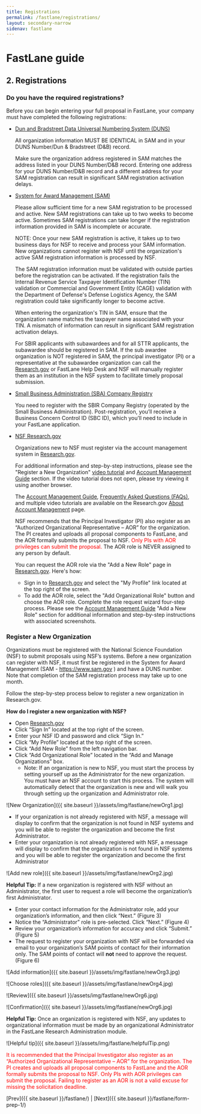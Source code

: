 ```yaml
---
title: Registrations
permalink: /fastlane/registrations/
layout: secondary-narrow
sidenav: fastlane
---
```

# FastLane guide

## 2. Registrations
### Do you have the required registrations?

Before you can begin entering your full proposal in FastLane, your company must have completed the following registrations: 

* [Dun and Bradstreet Data Universal Numbering System (DUNS)](https://www.nsf.gov/cgi-bin/good-bye?https://iupdate.dnb.com/iUpdate/viewiUpdateHome.htm)
  
  All organization information MUST BE IDENTICAL in SAM and in your DUNS Number/Dun & Bradstreet (D&B) record. 

  Make sure the organization address registered in SAM matches the address listed in your DUNS Number/D&B record. Entering one address for your DUNS Number/D&B record and a different address for your SAM registration can result in significant SAM registration activation delays.

* [System for Award Management (SAM)](https://www.sam.gov/SAM/)

  Please allow sufficient time for a new SAM registration to be processed and active. New SAM registrations can take up to two weeks to become active. Sometimes SAM registrations can take longer if the registration information provided in SAM is incomplete or accurate.

  NOTE: Once your new SAM registration is active, it takes up to two business days for NSF to receive and process your SAM information. New organizations cannot register with NSF until the organization's active SAM registration information is processed by NSF. 

  The SAM registration information must be validated with outside parties before the registration can be activated. If the registration fails the Internal Revenue Service Taxpayer Identification Number (TIN) validation or Commercial and Government Entity (CAGE) validation with the Department of Defense's Defense Logistics Agency, the SAM registration could take significantly longer to become active.

  When entering the organization's TIN in SAM, ensure that the organization name matches the taxpayer name associated with your TIN. A mismatch of information can result in significant SAM registration activation delays.

  For SBIR applicants with subawardees and for all STTR applicants, the subawardee should be registered in SAM. If the sub awardee organization is NOT registered in SAM, the principal investigator (PI) or a representative at the subawardee organization can call the [Research.gov](https://www.research.gov) or FastLane Help Desk and NSF will manually register them as an institution in the NSF system to facilitate timely proposal submission.

* [Small Business Administration (SBA) Company Registry](https://www.sbir.gov/registration)

  You need to register with the SBIR Company Registry (operated by the Small Business Administration). Post-registration, you’ll receive a Business Concern Control ID (SBC ID), which you’ll need to include in your FastLane application.

* [NSF Research.gov](https://www.research.gov/research-portal/appmanager/base/desktop?_nfpb=true&_pageLabel=research_home_page) 

  Organizations new to NSF must register via the account management system in [Research.gov](https://www.research.gov).

  For additional information and step-by-step instructions, please see the "Register a New Organization" [video tutorial](https://www.research.gov/common/attachment/Desktop/AcctMgmtSIDVideo3.html) and [Account Management Guide](https://www.research.gov/common/attachment/Desktop/Single_ID_Help.pdf) section. If the video tutorial does not open, please try viewing it using another browser. 

  The [Account Management Guide](https://www.research.gov/common/attachment/Desktop/Single_ID_Help.pdf), [Frequently Asked Questions (FAQs)](https://www.research.gov/common/attachment/Desktop/Single_ID_FAQs.pdf), and multiple video tutorials are available on the Research.gov [About Account Management](https://www.research.gov/research-portal/appmanager/base/desktop?_nfpb=true&_pageLabel=research_node_display&_nodePath=/researchGov/Service/Desktop/InstitutionAndUserManagement.html) page.

  NSF recommends that the Principal Investigator (PI) also register as an “Authorized Organizational Representative – AOR” for the organization. The PI creates and uploads all proposal components to FastLane, and the AOR formally submits the proposal to NSF. <span style="color:red;">Only PIs with AOR privileges can submit the proposal.</span> The AOR role is NEVER assigned to any person by default. 

  You can request the AOR role via the "Add a New Role" page in [Research.gov](https://www.research.gov). Here's how: 
  * Sign in to [Research.gov](https://www.research.gov) and select the "My Profile" link located at the top right of the screen.
  * To add the AOR role, select the "Add Organizational Role" button and choose the AOR role. Complete the role request wizard four-step process. Please see the [Account Management Guide](https://www.research.gov/common/attachment/Desktop/Single_ID_Help.pdf) "Add a New Role" section for additional information and step-by-step instructions with associated screenshots. 

### Register a New Organization

Organizations must be registered with the National Science Foundation (NSF) to submit proposals using NSF’s systems. Before a new organization can register with NSF, it must first be registered in the System for Award Management <span markdown="0">(SAM - <a href="https://www.sam.gov"> https://www.sam.gov </a>)</span> and have a DUNS number. Note that completion of the SAM registration process may take up to one month.

Follow the step-by-step process below to register a new organization in Research.gov.

**How do I register a new organization with NSF?**
* Open [Research.gov](https://www.research.gov/research-portal/appmanager/base/desktop?_nfpb=true&_pageLabel=research_home_page)
* Click “Sign In” located at the top right of the screen.
* Enter your NSF ID and password and click “Sign In.”
* Click “My Profile” located at the top right of the screen.
* Click “Add New Role” from the left navigation bar.
* Click “Add Organizational Role” located in the “Add and Manage Organizations” box. 
    * Note: If an organization is new to NSF, you must start the process by setting yourself up as the Administrator for the new organization. You must have an NSF account to start this process. The system will automatically detect that the organization is new and will walk you through setting up the organization and Administrator role.

![New Organization]({{ site.baseurl }}/assets/img/fastlane/newOrg1.jpg)

* If your organization is not already registered with NSF, a message will display to confirm that the organization is not found in NSF systems and you will be able to register the organization and become the first Administrator. 
* Enter your organization is not already registered with NSF, a message will display to confirm that the organization is not found in NSF systems and you will be able to register the organization and become the first Administrator

![Add new role]({{ site.baseurl }}/assets/img/fastlane/newOrg2.jpg)

**Helpful Tip:** If a new organization is registered with NSF without an Administrator, the first user to request a role will become the organization’s first Administrator.

* Enter your contact information for the Administrator role, add your organization’s information, and then click “Next.”
(Figure 3)
* Notice the “Administrator” role is pre-selected. Click “Next.” (Figure 4)
* Review your organization’s information for accuracy and click “Submit.” (Figure 5)
* The request to register your organization with NSF will be forwarded via email to your organization’s SAM points of contact for their information only. The SAM points of contact will **not** need to approve the request. (Figure 6)

![Add information]({{ site.baseurl }}/assets/img/fastlane/newOrg3.jpg)

![Choose roles]({{ site.baseurl }}/assets/img/fastlane/newOrg4.jpg)

![Review]({{ site.baseurl }}/assets/img/fastlane/newOrg6.jpg)

![Confirmation]({{ site.baseurl }}/assets/img/fastlane/newOrg6.jpg)

**Helpful Tip:** Once an organization is registered with NSF, any updates to organizational information must be made by an organizational Administrator in the FastLane Research Administration module.

![Helpful tip]({{ site.baseurl }}/assets/img/fastlane/helpfulTip.png)

<span style="color:red;">It is recommended that the Principal Investigator also register as an “Authorized Organizational Representative – AOR” for the organization.  The PI creates and uploads all proposal components to FastLane and the AOR formally submits the proposal to NSF.  Only PIs with AOR privileges can submit the proposal.  Failing to register as an AOR is not a valid excuse for missing the solicitation deadline.</span>


[Prev]({{ site.baseurl }}/fastlane/) \| [Next]({{ site.baseurl }}/fastlane/form-prep-1/)

